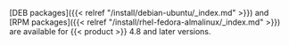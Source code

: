 [DEB packages]({{< relref "/install/debian-ubuntu/_index.md" >}}) and [RPM packages]({{< relref "/install/rhel-fedora-almalinux/_index.md" >}}) are available for {{< product >}} 4.8 and later versions.